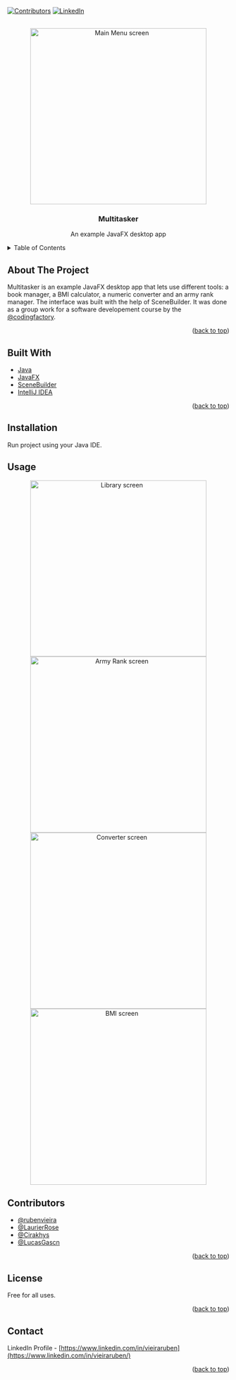 <div id="top"></div>

[![Contributors][contributors-shield]][contributors-url]
[![LinkedIn][linkedin-shield]][linkedin-url]


<!-- PROJECT LOGO -->
<br />
<div align="center">
  
  <img src="screenshots/menu.png" alt="Main Menu screen" width="400">
<h3 align="center">Multitasker</h3>

  <p align="center">
    An example JavaFX desktop app
  </p>
</div>



<!-- TABLE OF CONTENTS -->
<details>
  <summary>Table of Contents</summary>
  <ol>
    <li>
      <a href="#about-the-project">About the Project</a>
    </li>
    <li>
      <a href="#built-with">Built With</a>
    </li>
    <li>
        <a href="#installation">Installation</a>
    </li>
    <li>
      <a href="#contributors">Contributors</a>
  </li>
    <li>
      <a href="#license">License</a></li>
    <li><a href="#contact">Contact</a></li>
  </ol>
</details>



<!-- ABOUT THE PROJECT -->
## About The Project

Multitasker is an example JavaFX desktop app that lets use different tools: a book manager, a BMI calculator, a numeric converter and an army rank manager.
The interface was built with the help of SceneBuilder. It was done as a group work for a software developement course by the [@codingfactory](https://github.com/codingfactory-by-itescia).
<p align="right">(<a href="#top">back to top</a>)</p>


## Built With

* [Java](https://www.java.com)
* [JavaFX](https://openjfx.io)
* [SceneBuilder](https://gluonhq.com/products/scene-builder/)
* [IntelliJ IDEA](https://www.jetbrains.com/idea/)

<p align="right">(<a href="#top">back to top</a>)</p>


## Installation

Run project using your Java IDE.


<!-- USAGE EXAMPLES -->
## Usage

<p float="left" align="center">
<img src="screenshots/lib.png" alt="Library screen" width="400">
<img src="screenshots/army.png" alt="Army Rank screen" width="400">
<img src="screenshots/convert.png" alt="Converter screen" width="400">
<img src="screenshots/bmi.png" alt="BMI screen" width="400">
</p>

<!-- CONTRIBUTING -->
## Contributors

* [@rubenvieira](https://github.com/vieiraruben)
* [@LaurierRose](https://github.com/LaurierRose)
* [@Cirakhys](https://github.com/Cirakhys)
* [@LucasGascn](https://github.com/LucasGascn)

<p align="right">(<a href="#top">back to top</a>)</p>



<!-- LICENSE -->
## License

Free for all uses.

<p align="right">(<a href="#top">back to top</a>)</p>



<!-- CONTACT -->
## Contact

LinkedIn Profile - [https://www.linkedin.com/in/vieiraruben](https://www.linkedin.com/in/vieiraruben/)


<p align="right">(<a href="#top">back to top</a>)</p>



<!-- MARKDOWN LINKS & IMAGES -->
<!-- https://www.markdownguide.org/basic-syntax/#reference-style-links -->
[contributors-shield]: https://img.shields.io/github/contributors/vieiraruben/Multitasker.svg?style=for-the-badge  
[contributors-url]: https://github.com/vieiraruben/Multitasker/graphs/contributors
[forks-shield]: https://img.shields.io/github/forks/vieiraruben/Multitasker.svg?style=for-the-badge
[forks-url]: https://github.com/vieiraruben/Multitasker/network/members
[stars-shield]: https://img.shields.io/github/stars/vieiraruben/Multitasker.svg?style=for-the-badge
[stars-url]: https://github.com/vieiraruben/Multitasker/stargazers
[issues-shield]: https://img.shields.io/github/issues/vieiraruben/Multitasker.svg?style=for-the-badge
[issues-url]: https://github.com/vieiraruben/Multitasker/issues
[linkedin-shield]: https://img.shields.io/badge/-LinkedIn-black.svg?style=for-the-badge&logo=linkedin&colorB=555
[linkedin-url]: https://linkedin.com/in/vieiraruben
